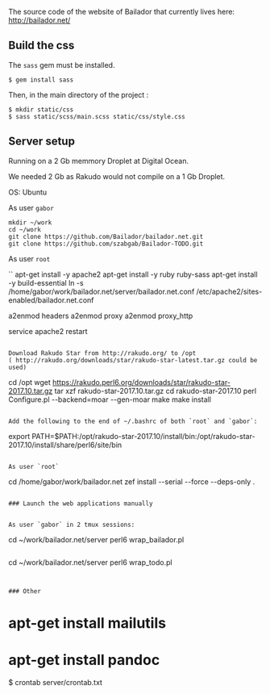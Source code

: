 The source code of the website of Bailador that currently lives here: http://bailador.net/

## Build the css

The `sass` gem must be installed.
```
$ gem install sass
```
Then, in the main directory of the project :
```
$ mkdir static/css
$ sass static/scss/main.scss static/css/style.css
```

## Server setup

Running on a 2 Gb memmory Droplet at Digital Ocean.

We needed 2 Gb as Rakudo would not compile on a 1 Gb Droplet.

OS: Ubuntu


As user `gabor`

```
mkdir ~/work
cd ~/work
git clone https://github.com/Bailador/bailador.net.git
git clone https://github.com/szabgab/Bailador-TODO.git
```

As user `root`

``
apt-get install -y apache2
apt-get install -y ruby ruby-sass
apt-get install -y build-essential
ln -s /home/gabor/work/bailador.net/server/bailador.net.conf /etc/apache2/sites-enabled/bailador.net.conf

a2enmod headers
a2enmod proxy
a2enmod proxy_http

service apache2 restart
```

Download Rakudo Star from http://rakudo.org/ to /opt
( http://rakudo.org/downloads/star/rakudo-star-latest.tar.gz could be used)
```
cd /opt
wget https://rakudo.perl6.org/downloads/star/rakudo-star-2017.10.tar.gz
tar xzf rakudo-star-2017.10.tar.gz
cd rakudo-star-2017.10
perl Configure.pl --backend=moar --gen-moar
make
make install
```

Add the following to the end of ~/.bashrc of both `root` and `gabor`:

```
export PATH=$PATH:/opt/rakudo-star-2017.10/install/bin:/opt/rakudo-star-2017.10/install/share/perl6/site/bin
```

As user `root`

```
cd /home/gabor/work/bailador.net
zef install --serial --force --deps-only .
```

### Launch the web applications manually


As user `gabor` in 2 tmux sessions:

```
cd ~/work/bailador.net/server
perl6 wrap_bailador.pl
```

```
cd ~/work/bailador.net/server
perl6 wrap_todo.pl
```


### Other

```
# apt-get install mailutils
# apt-get install pandoc
$ crontab server/crontab.txt
```

